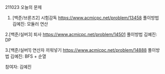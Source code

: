 211023 오늘의 문제

1. [백준/브론즈2] 시험감독
https://www.acmicpc.net/problem/13458 
풀이방법
김예진: 모듈러 연산

2.[백준/실버3] 퇴사
https://www.acmicpc.net/problem/14501
풀이방법
김예진: DP

3.[백준/실버1] 연산자 끼워넣기
https://www.acmicpc.net/problem/14888
풀이방법
김예진: BFS + 순열


참여자: 김예진



